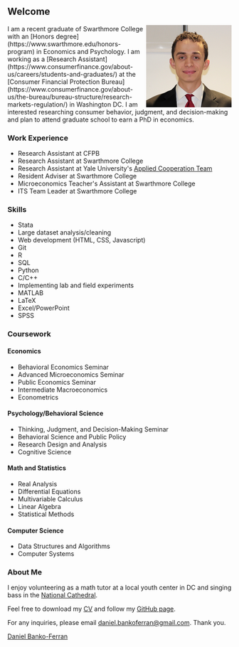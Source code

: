 

## Welcome
<img src="favicons.ico/android-icon-192x192.png" alt="Headshot of Daniel Banko" style="float:right;">
I am a recent graduate of Swarthmore College with an [Honors degree](https://www.swarthmore.edu/honors-program) in Economics and Psychology. I am working as a [Research Assistant](https://www.consumerfinance.gov/about-us/careers/students-and-graduates/) at the [Consumer Financial Protection Bureau](https://www.consumerfinance.gov/about-us/the-bureau/bureau-structure/research-markets-regulation/) in Washington DC. I am interested researching consumer behavior, judgment, and decision-making and plan to attend graduate school to earn a PhD in economics.

### Work Experience
- Research Assistant at CFPB
- Research Assistant at Swarthmore College 
- Research Assistant at Yale University's [Applied Cooperation Team](https://act.yale.edu/people)
- Resident Adviser at Swarthmore College
- Microeconomics Teacher's Assistant at Swarthmore College
- ITS Team Leader at Swarthmore College

### Skills
- Stata
- Large dataset analysis/cleaning
- Web development (HTML, CSS, Javascript)
- Git
- R
- SQL
- Python
- C/C++
- Implementing lab and field experiments
- MATLAB
- LaTeX
- Excel/PowerPoint
- SPSS

### Coursework

#### Economics
- Behavioral Economics Seminar
- Advanced Microeconomics Seminar
- Public Economics Seminar
- Intermediate Macroeconomics
- Econometrics

#### Psychology/Behavioral Science
- Thinking, Judgment, and Decision-Making Seminar
- Behavioral Science and Public Policy
- Research Design and Analysis
- Cognitive Science

#### Math and Statistics
- Real Analysis
- Differential Equations
- Multivariable Calculus
- Linear Algebra
- Statistical Methods

#### Computer Science
- Data Structures and Algorithms
- Computer Systems

### About Me
I enjoy volunteering as a math tutor at a local youth center in DC and singing bass in the [National Cathedral](http://www.cathedralchoralsociety.org/chorus). 

Feel free to download my [CV](https://www.dropbox.com/s/rok02wsilwfyr9w/dbankoResume.docx?dl=0) and follow my [GitHub page](https://github.com/danielbanko).

For any inquiries, please email <a href="mailto:daniel.bankoferran@gmail.com?" target="_top">daniel.bankoferran@gmail.com</a>. Thank you.

<script type="text/javascript" src="https://platform.linkedin.com/badges/js/profile.js" async defer></script>

<div class="LI-profile-badge"  data-version="v1" data-size="medium" data-locale="en_US" data-type="horizontal" data-theme="light" data-vanity="daniel-banko-ferran-4584b951"><a class="LI-simple-link" href='https://www.linkedin.com/in/daniel-banko-ferran-4584b951?trk=profile-badge'>Daniel Banko-Ferran</a></div>

